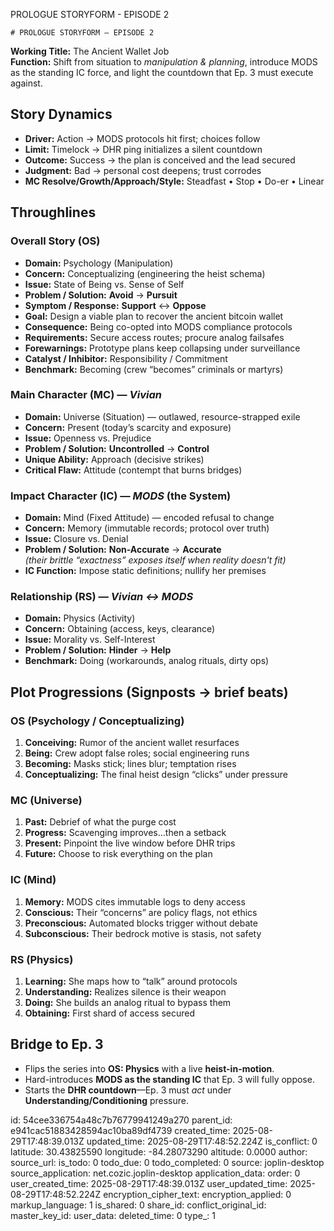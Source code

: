 PROLOGUE STORYFORM - EPISODE 2 

	# PROLOGUE STORYFORM — EPISODE 2
**Working Title:** The Ancient Wallet Job  
**Function:** Shift from situation to *manipulation & planning*, introduce MODS as the standing IC force, and light the countdown that Ep. 3 must execute against.

## Story Dynamics
- **Driver:** Action → MODS protocols hit first; choices follow
- **Limit:** Timelock → DHR ping initializes a silent countdown
- **Outcome:** Success → the plan is conceived and the lead secured
- **Judgment:** Bad → personal cost deepens; trust corrodes
- **MC Resolve/Growth/Approach/Style:** Steadfast • Stop • Do-er • Linear

## Throughlines

### Overall Story (OS)
- **Domain:** Psychology (Manipulation)
- **Concern:** Conceptualizing (engineering the heist schema)
- **Issue:** State of Being vs. Sense of Self
- **Problem / Solution:** **Avoid** → **Pursuit**
- **Symptom / Response:** **Support** ↔ **Oppose**
- **Goal:** Design a viable plan to recover the ancient bitcoin wallet
- **Consequence:** Being co-opted into MODS compliance protocols
- **Requirements:** Secure access routes; procure analog failsafes
- **Forewarnings:** Prototype plans keep collapsing under surveillance
- **Catalyst / Inhibitor:** Responsibility / Commitment
- **Benchmark:** Becoming (crew “becomes” criminals or martyrs)

### Main Character (MC) — *Vivian*
- **Domain:** Universe (Situation) — outlawed, resource-strapped exile
- **Concern:** Present (today’s scarcity and exposure)
- **Issue:** Openness vs. Prejudice
- **Problem / Solution:** **Uncontrolled** → **Control**
- **Unique Ability:** Approach (decisive strikes)
- **Critical Flaw:** Attitude (contempt that burns bridges)

### Impact Character (IC) — *MODS* (the System)
- **Domain:** Mind (Fixed Attitude) — encoded refusal to change
- **Concern:** Memory (immutable records; protocol over truth)
- **Issue:** Closure vs. Denial
- **Problem / Solution:** **Non-Accurate** → **Accurate**  
  *(their brittle “exactness” exposes itself when reality doesn't fit)*
- **IC Function:** Impose static definitions; nullify her premises

### Relationship (RS) — *Vivian ↔ MODS*
- **Domain:** Physics (Activity)
- **Concern:** Obtaining (access, keys, clearance)
- **Issue:** Morality vs. Self-Interest
- **Problem / Solution:** **Hinder** → **Help**
- **Benchmark:** Doing (workarounds, analog rituals, dirty ops)

## Plot Progressions (Signposts → brief beats)

### OS (Psychology / Conceptualizing)
1. **Conceiving:** Rumor of the ancient wallet resurfaces  
2. **Being:** Crew adopt false roles; social engineering runs  
3. **Becoming:** Masks stick; lines blur; temptation rises  
4. **Conceptualizing:** The final heist design “clicks” under pressure

### MC (Universe)
1. **Past:** Debrief of what the purge cost  
2. **Progress:** Scavenging improves…then a setback  
3. **Present:** Pinpoint the live window before DHR trips  
4. **Future:** Choose to risk everything on the plan

### IC (Mind)
1. **Memory:** MODS cites immutable logs to deny access  
2. **Conscious:** Their “concerns” are policy flags, not ethics  
3. **Preconscious:** Automated blocks trigger without debate  
4. **Subconscious:** Their bedrock motive is stasis, not safety

### RS (Physics)
1. **Learning:** She maps how to “talk” around protocols  
2. **Understanding:** Realizes silence is their weapon  
3. **Doing:** She builds an analog ritual to bypass them  
4. **Obtaining:** First shard of access secured

## Bridge to Ep. 3
- Flips the series into **OS: Physics** with a live **heist-in-motion**.
- Hard-introduces **MODS as the standing IC** that Ep. 3 will fully oppose.
- Starts the **DHR countdown**—Ep. 3 must *act* under **Understanding/Conditioning** pressure.


id: 54cee336754a48c7b76779941249a270
parent_id: e941cac51883428594ac10ba89df4739
created_time: 2025-08-29T17:48:39.013Z
updated_time: 2025-08-29T17:48:52.224Z
is_conflict: 0
latitude: 30.43825590
longitude: -84.28073290
altitude: 0.0000
author: 
source_url: 
is_todo: 0
todo_due: 0
todo_completed: 0
source: joplin-desktop
source_application: net.cozic.joplin-desktop
application_data: 
order: 0
user_created_time: 2025-08-29T17:48:39.013Z
user_updated_time: 2025-08-29T17:48:52.224Z
encryption_cipher_text: 
encryption_applied: 0
markup_language: 1
is_shared: 0
share_id: 
conflict_original_id: 
master_key_id: 
user_data: 
deleted_time: 0
type_: 1